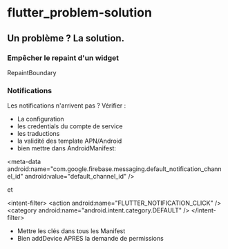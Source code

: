 # flutter_problem-solution
## Un problème ? La solution.

### Empêcher le repaint d'un widget
RepaintBoundary

### Notifications
Les notifications n'arrivent pas ? Vérifier :
- La configuration
- les credentials du compte de service
- les traductions
- la validité des template APN/Android
- bien mettre dans AndroidManifest:
  
\<meta-data android:name="com.google.firebase.messaging.default_notification_channel_id" android:value="default_channel_id" />
  
et
  
\<intent-filter> \<action android:name="FLUTTER_NOTIFICATION_CLICK" /> \<category android:name="android.intent.category.DEFAULT" /> \</intent-filter>
- Mettre les clés dans tous les Manifest
- Bien addDevice APRES la demande de permissions
